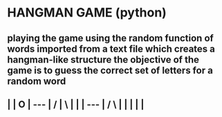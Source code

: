 # HANGMAN GAME (python)
playing the game using the random function of words imported from a text file which creates a hangman-like structure
the objective of the game is to guess the correct set of letters for a random word
  -----
  |   |
  O   |
 ---  |
/ | \ |
  |   |
 ---  |
/   \ |
|   | |
      |
-------
